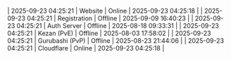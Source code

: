 | 2025-09-23 04:25:21 | Website | Online | 2025-09-23 04:25:18 |
| 2025-09-23 04:25:21 | Registration | Offline | 2025-09-09 16:40:23 |
| 2025-09-23 04:25:21 | Auth Server | Offline | 2025-08-18 09:33:31 |
| 2025-09-23 04:25:21 | Kezan (PvE) | Offline | 2025-08-03 17:58:02 |
| 2025-09-23 04:25:21 | Gurubashi (PvP) | Offline | 2025-08-23 21:44:06 |
| 2025-09-23 04:25:21 | Cloudflare | Online | 2025-09-23 04:25:18 |
